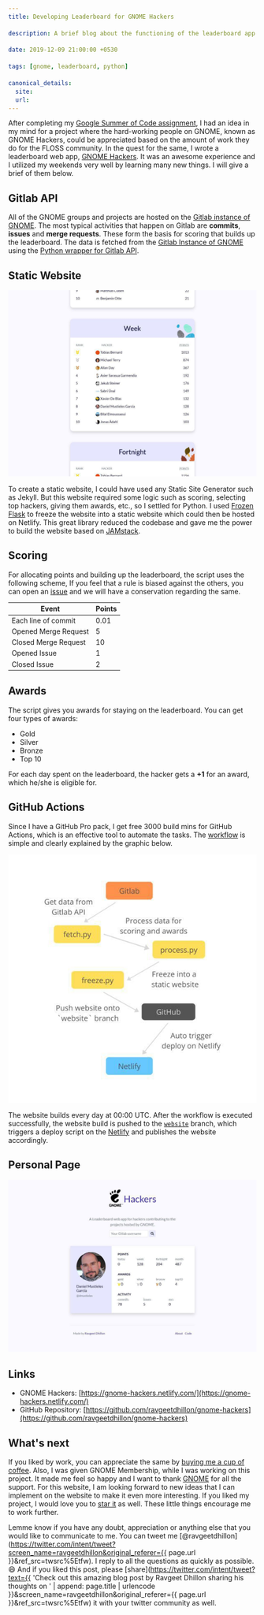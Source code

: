 ```yaml
---
title: Developing Leaderboard for GNOME Hackers

description: A brief blog about the functioning of the leaderboard app for GNOME hackers.

date: 2019-12-09 21:00:00 +0530

tags: [gnome, leaderboard, python]

canonical_details:
  site:
  url:
---
```


After completing my [Google Summer of Code assignment](/blog/final-report-gsoc-2019/), I had an idea in my mind for a project where the hard-working people on GNOME, known as GNOME Hackers, could be appreciated based on the amount of work they do for the FLOSS community. In the quest for the same, I wrote a leaderboard web app, [GNOME Hackers](https://gnome-hackers.netlify.com/). It was an awesome experience and I utilized my weekends very well by learning many new things. I will give a brief of them below.

## Gitlab API

All of the GNOME groups and projects are hosted on the [Gitlab instance of GNOME](http://gitlab.gnome.org/). The most typical activities that happen on Gitlab are **commits**, **issues** and **merge requests**. These form the basis for scoring that builds up the leaderboard. The data is fetched from the [Gitlab Instance of GNOME](https://gitlab.gnome.org/) using the [Python wrapper for Gitlab API](https://github.com/python-gitlab/python-gitlab/).

## Static Website

![Landing page for GNOME Hackers :c-shadow](/assets/images/blog/gnome-hackers-main.jpg)

To create a static website, I could have used any Static Site Generator such as Jekyll. But this website required some logic such as scoring, selecting top hackers, giving them awards, etc., so I settled for Python. I used [Frozen Flask](https://pythonhosted.org/Frozen-Flask/) to freeze the website into a static website which could then be hosted on Netlify. This great library reduced the codebase and gave me the power to build the website based on [JAMstack](https://jamstack.org/).

## Scoring

For allocating points and building up the leaderboard, the script uses the following scheme, If you feel that a rule is biased against the others, you can open an [issue](https://github.com/ravgeetdhillon/gnome-hackers/issues) and we will have a conservation regarding the same.

| Event                | Points |
| -------------------- | ------ |
| Each line of commit  | 0.01   |
| Opened Merge Request | 5      |
| Closed Merge Request | 10     |
| Opened Issue         | 1      |
| Closed Issue         | 2      |

## Awards

The script gives you awards for staying on the leaderboard. You can get four types of awards:

* Gold
* Silver
* Bronze
* Top 10

For each day spent on the leaderboard, the hacker gets a **+1** for an award, which he/she is eligible for.

## GitHub Actions

Since I have a GitHub Pro pack, I get free 3000 build mins for GitHub Actions, which is an effective tool to automate the tasks. The [workflow](https://github.com/ravgeetdhillon/gnome-hackers/actions) is simple and clearly explained by the graphic below.

![Workflow for GNOME Hackers :c-shadow](/assets/images/blog/gnome-hackers-workflow.jpg)

The website builds every day at 00:00 UTC. After the workflow is executed successfully, the website build is pushed to the [`website`](https://github.com/ravgeetdhillon/gnome-hackers/tree/website) branch, which triggers a deploy script on the [Netlify](https://app.netlify.com/sites/gnome-hackers/deploys) and publishes the website accordingly.

## Personal Page

![Personal Profile page for GNOME Hackers :c-shadow](/assets/images/blog/gnome-hackers-personal-profile.jpg)

## Links

* GNOME Hackers: [https://gnome-hackers.netlify.com/](https://gnome-hackers.netlify.com/)
* GitHub Repository: [https://github.com/ravgeetdhillon/gnome-hackers](https://github.com/ravgeetdhillon/gnome-hackers)

## What's next

If you liked by work, you can appreciate the same by [buying me a cup of coffee](https://www.buymeacoffee.com/ravgeetdhillon). Also, I was given GNOME Membership, while I was working on this project. It made me feel so happy and I want to thank [GNOME](https://gnome.org/) for all the support. For this website, I am looking forward to new ideas that I can implement on the website to make it even more interesting. If you liked my project, I would love you to [star it](https://github.com/ravgeetdhillon/gnome-hackers) as well. These little things encourage me to work further.

Lemme know if you have any doubt, appreciation or anything else that you would like to communicate to me. You can tweet me [@ravgeetdhillon](https://twitter.com/intent/tweet?screen_name=ravgeetdhillon&original_referer={{ page.url }}&ref_src=twsrc%5Etfw). I reply to all the questions as quickly as possible. 😄 And if you liked this post, please [share](https://twitter.com/intent/tweet?text={{ 'Check out this amazing blog post by Ravgeet Dhillon sharing his thoughts on ' | append: page.title | urlencode }}&screen_name=ravgeetdhillon&original_referer={{ page.url }}&ref_src=twsrc%5Etfw) it with your twitter community as well.
